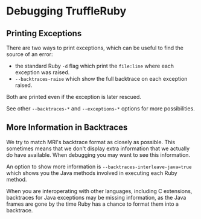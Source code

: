 # Debugging TruffleRuby

## Printing Exceptions

There are two ways to print exceptions, which can be useful to find the source of an error:
* the standard Ruby `-d` flag which print the `file:line` where each exception was raised.
* `--backtraces-raise` which show the full backtrace on each exception raised.

Both are printed even if the exception is later rescued.

See other `--backtraces-*` and `--exceptions-*` options for more possibilities.

## More Information in Backtraces

We try to match MRI's backtrace format as closely as possible. This sometimes means
that we don't display extra information that we actually do have available.
When debugging you may want to see this information.

An option to show more information is `--backtraces-interleave-java=true`
which shows you the Java methods involved in executing each Ruby method.

When you are interoperating with other languages, including C extensions,
backtraces for Java exceptions may be missing information, as the Java frames
are gone by the time Ruby has a chance to format them into a backtrace.
